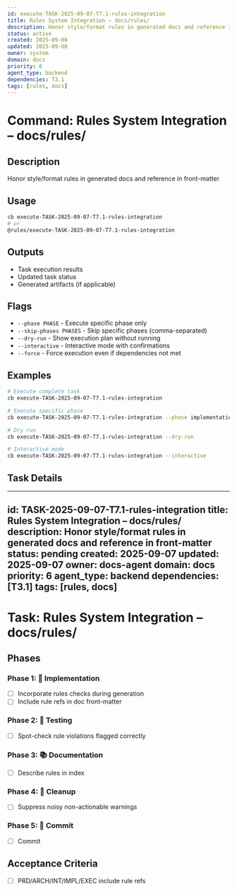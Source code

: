```yaml
---
id: execute-TASK-2025-09-07-T7.1-rules-integration
title: Rules System Integration – docs/rules/
description: Honor style/format rules in generated docs and reference in front-matter
status: active
created: 2025-09-08
updated: 2025-09-08
owner: system
domain: docs
priority: 6
agent_type: backend
dependencies: T3.1
tags: [rules, docs]
---
```


# Command: Rules System Integration – docs/rules/

## Description
Honor style/format rules in generated docs and reference in front-matter

## Usage
```bash
cb execute-TASK-2025-09-07-T7.1-rules-integration
# or
@rules/execute-TASK-2025-09-07-T7.1-rules-integration
```

## Outputs
- Task execution results
- Updated task status
- Generated artifacts (if applicable)

## Flags
- `--phase PHASE` - Execute specific phase only
- `--skip-phases PHASES` - Skip specific phases (comma-separated)
- `--dry-run` - Show execution plan without running
- `--interactive` - Interactive mode with confirmations
- `--force` - Force execution even if dependencies not met

## Examples
```bash
# Execute complete task
cb execute-TASK-2025-09-07-T7.1-rules-integration

# Execute specific phase
cb execute-TASK-2025-09-07-T7.1-rules-integration --phase implementation

# Dry run
cb execute-TASK-2025-09-07-T7.1-rules-integration --dry-run

# Interactive mode
cb execute-TASK-2025-09-07-T7.1-rules-integration --interactive
```

## Task Details

---
id: TASK-2025-09-07-T7.1-rules-integration
title: Rules System Integration – docs/rules/
description: Honor style/format rules in generated docs and reference in front-matter
status: pending
created: 2025-09-07
updated: 2025-09-07
owner: docs-agent
domain: docs
priority: 6
agent_type: backend
dependencies: [T3.1]
tags: [rules, docs]
---

# Task: Rules System Integration – docs/rules/

## Phases
### Phase 1: 🚀 Implementation
- [ ] Incorporate rules checks during generation
- [ ] Include rule refs in doc front-matter

### Phase 2: 🧪 Testing
- [ ] Spot-check rule violations flagged correctly

### Phase 3: 📚 Documentation
- [ ] Describe rules in index

### Phase 4: 🧹 Cleanup
- [ ] Suppress noisy non-actionable warnings

### Phase 5: 💾 Commit
- [ ] Commit

## Acceptance Criteria
- [ ] PRD/ARCH/INT/IMPL/EXEC include rule refs

